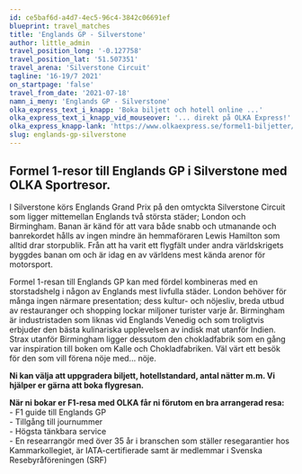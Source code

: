 ```yaml
---
id: ce5baf6d-a4d7-4ec5-96c4-3842c06691ef
blueprint: travel_matches
title: 'Englands GP - Silverstone'
author: little_admin
travel_position_long: '-0.127758'
travel_position_lat: '51.507351'
travel_arena: 'Silverstone Circuit'
tagline: '16-19/7 2021'
on_startpage: 'false'
travel_from_date: '2021-07-18'
namn_i_meny: 'Englands GP - Silverstone'
olka_express_text_i_knapp: 'Boka biljett och hotell online ...'
olka_express_text_i_knapp_vid_mouseover: '... direkt på OLKA Express!'
olka_express_knapp-lank: 'https://www.olkaexpress.se/formel1-biljetter/englands-formel-1'
slug: englands-gp-silverstone
---
```

<h2>Formel 1-resor till Englands GP i Silverstone med OLKA Sportresor.</h2>
<p>I Silverstone körs Englands Grand Prix på den omtyckta Silverstone Circuit som ligger mittemellan Englands två största städer; London och Birmingham. Banan är känd för att vara både snabb och utmanande och banrekordet hålls av ingen mindre än hemmaföraren Lewis Hamilton som alltid drar storpublik. Från att ha varit ett flygfält under andra världskrigets byggdes banan om och är idag en av världens mest kända arenor för motorsport.</p>
<p>Formel 1-resan till Englands GP kan med fördel kombineras med en storstadshelg i någon av Englands mest livfulla städer. London behöver för många ingen närmare presentation; dess kultur- och nöjesliv, breda utbud av restauranger och shopping lockar miljoner turister varje år. Birmingham är industristaden som liknas vid Englands Venedig och som troligtvis erbjuder den bästa kulinariska upplevelsen av indisk mat utanför Indien. Strax utanför Birmingham ligger dessutom den chokladfabrik som en gång var inspiration till boken om Kalle och Chokladfabriken. Väl värt ett besök för den som vill förena nöje med... nöje.</p>
<p><strong>Ni kan välja att uppgradera biljett, hotellstandard, antal nätter m.m. Vi hjälper er gärna att boka flygresan.</strong></p>
<p><strong>När ni bokar er F1-resa med OLKA får ni förutom en bra arrangerad resa:</strong><br />
- F1 guide till Englands GP<br />
- Tillgång till journummer<br />
- Högsta tänkbara service<br />
- En researrangör med över 35 år i branschen som ställer resegarantier hos Kammarkollegiet, är IATA-certifierade samt är medlemmar i Svenska Resebyråföreningen (SRF)</p>
